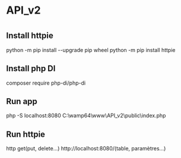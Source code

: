 # API_v2

#
## Install httpie
python -m pip install --upgrade pip wheel
python -m pip install httpie

## Install php DI
composer require php-di/php-di

## Run app
php -S localhost:8080 C:\wamp64\www\API_v2\public\index.php

## Run httpie
http get(put, delete...) http://localhost:8080/(table, paramètres...)